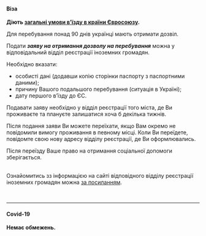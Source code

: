 ####  Віза

**Діють [загальні умови в'їзду в країни Євросоюзу](/article/73ed692655a69928f4fbd4601).**


Для перебування понад 90 днів українці мають отримати дозвіл. 

Подати ***заяву на отримання дозволу на перебування*** можна у відповідальний відділ реєстрації іноземних громадян.

Необхідно вказати:
- особисті дані (додавши копію сторінки паспорту з паспортними даними);
- причину Вашого подальшого перебування (ситуація в Україні);
- дату першого в’їзду до ЄС.


<section type="tip">

Подавати заяву необхідно у відділ реєстрації того міста, де Ви проживаєте та плануєте залишатися хоча б декілька тижнів.
</section>

Після подання заяви Ви можете переїхати, якщо Вам окремо не повідомили вимогу проживання в певному місці. Коли Ви переїдете, повідомте свою нову адресу відділу реєстрації, де Ви оформлювались.

<section>
Після переїзду Ваше право на отримання соціальної допомоги зберігається.
</section>

</br>

Ознайомитись зз інформацією на сайті відповідного відділу реєстрації іноземних громадян можна [за посиланням](https://www.bmi.bund.de/).

</br>

***

#### Covid-19

**Немає обмежень.**